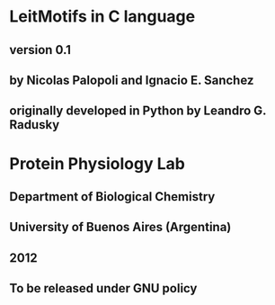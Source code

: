 # LeitMotifs in C language
## version 0.1
## by Nicolas Palopoli and Ignacio E. Sanchez
## originally developed in Python by Leandro G. Radusky
# Protein Physiology Lab
## Department of Biological Chemistry
## University of Buenos Aires (Argentina)
## 2012
## To be released under GNU policy
